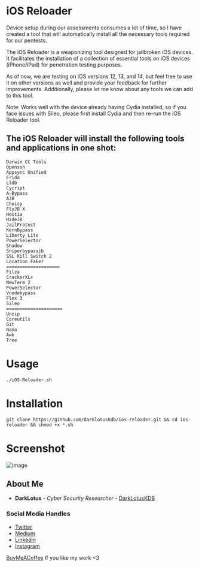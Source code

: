 # iOS Reloader
Device setup during our assessments consumes a lot of time, so I have created a tool that will automatically install all the necessary tools required for our pentests.

The iOS Reloader is a weaponizing tool designed for jailbroken iOS devices. It facilitates the installation of a collection of essential tools on iOS devices (iPhone/iPad) for penetration testing purposes.

As of now, we are testing on iOS versions 12, 13, and 14, but feel free to use it on other versions as well and provide your feedback for further improvements. Additionally, please let me know about any tools we can add to this tool.

Note: Works well with the device already having Cydia installed, so if you face issues with Sileo, please first install Cydia and then re-run the iOS Reloader tool.

## The iOS Reloader will install the following tools and applications in one shot:
```
Darwin CC Tools
Openssh
Appsync Unified
Frida
Lldb
Cycript
A-Bypass
AJB
Choicy
FlyJB X
Hestia
HideJB
JailProtect
KernBypass
Liberty Lite
PowerSelector
Shadow
Sniperbypassjb
SSL Kill Switch 2
Location Faker
====================
Filza
CrackerXL+
NewTerm 2
PowerSelector
Vnodebypass
Flex 3
Sileo
=====================
Unzip
Coreutils
Git
Nano
Awk
Tree
```

# Usage
```
./iOS-Reloader.sh
```

# Installation
```
git clone https://github.com/darklotuskdb/ios-reloader.git && cd ios-reloader && chmod +x *.sh
```

# Screenshot
![image](https://github.com/darklotuskdb/ios-reloader/assets/29382875/dd85d942-5a82-47bf-864f-e8646293055a)

## About Me

* **DarkLotus** - *Cyber Security Researcher* - [DarkLotusKDB](https://github.com/darklotuskdb)

### Social Media Handles
* [Twitter](https://twitter.com/darklotuskdb)
* [Medium](https://medium.com/@darklotus)
* [Linkedin](https://www.linkedin.com/in/kamaldeepbhati/)
* [Instagram](https://www.instagram.com/kamaldeepbhati/)

[BuyMeACoffee](https://www.buymeacoffee.com/darklotus) If you like my work <3
